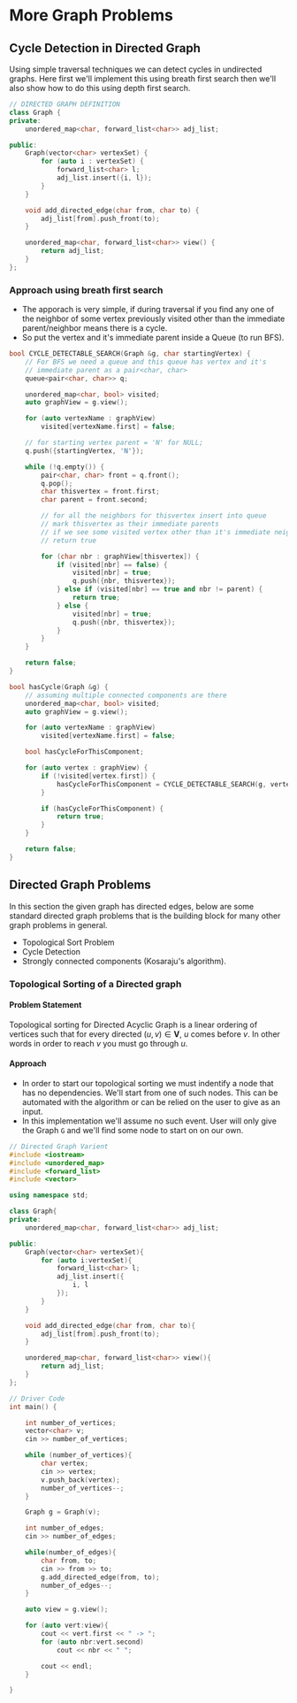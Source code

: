 # More Graph Problems

## Cycle Detection in Directed Graph
Using simple traversal techniques we can detect cycles in undirected graphs. Here first we'll implement this using breath first search then we'll also show how to do this using depth first search.
```cpp
// DIRECTED GRAPH DEFINITION
class Graph {
private:
    unordered_map<char, forward_list<char>> adj_list;

public:
    Graph(vector<char> vertexSet) {
        for (auto i : vertexSet) {
            forward_list<char> l;
            adj_list.insert({i, l});
        }
    }

    void add_directed_edge(char from, char to) {
        adj_list[from].push_front(to);
    }

    unordered_map<char, forward_list<char>> view() {
        return adj_list;
    }
};
```

### Approach using breath first search

- The apporach is very simple, if during traversal if you find any one of the neighbor of some vertex previously visited other than the immediate parent/neighbor means there is a cycle.
- So put the vertex and it's immediate parent inside a Queue (to run BFS).

```cpp
bool CYCLE_DETECTABLE_SEARCH(Graph &g, char startingVertex) {
    // For BFS we need a queue and this queue has vertex and it's
    // immediate parent as a pair<char, char>
    queue<pair<char, char>> q;

    unordered_map<char, bool> visited;
    auto graphView = g.view();

    for (auto vertexName : graphView)
        visited[vertexName.first] = false;

    // for starting vertex parent = 'N' for NULL;
    q.push({startingVertex, 'N'});

    while (!q.empty()) {
        pair<char, char> front = q.front();
        q.pop();
        char thisvertex = front.first;
        char parent = front.second;

        // for all the neighbors for thisvertex insert into queue
        // mark thisvertex as their immediate parents
        // if we see some visited vertex other than it's immediate neighbor/parent
        // return true

        for (char nbr : graphView[thisvertex]) {
            if (visited[nbr] == false) {
                visited[nbr] = true;
                q.push({nbr, thisvertex});
            } else if (visited[nbr] == true and nbr != parent) {
                return true;
            } else {
                visited[nbr] = true;
                q.push({nbr, thisvertex});
            }
        }
    }

    return false;
}

bool hasCycle(Graph &g) {
    // assuming multiple connected components are there
    unordered_map<char, bool> visited;
    auto graphView = g.view();

    for (auto vertexName : graphView)
        visited[vertexName.first] = false;

    bool hasCycleForThisComponent;

    for (auto vertex : graphView) {
        if (!visited[vertex.first]) {
            hasCycleForThisComponent = CYCLE_DETECTABLE_SEARCH(g, vertex.first);
        }

        if (hasCycleForThisComponent) {
            return true;
        }
    }

    return false;
}
```

## Directed Graph Problems
In this section the given graph has directed edges, below are some standard directed graph problems that is the building block for many other graph problems in general.

- Topological Sort Problem
- Cycle Detection
- Strongly connected components (Kosaraju's algorithm).

### Topological Sorting of a Directed graph
#### Problem Statement
Topological sorting for Directed Acyclic Graph is a linear ordering of vertices such that for every directed $(u, v) \in \mathbf{V}$, $u$ comes before $v$. In other words in order to reach $v$ you must go through $u$.

#### Approach
- In order to start our topological sorting we must indentify a node that has no dependencies. We'll start from one of such nodes. This can be automated with the algorithm or can be relied on the user to give as an input.
- In this implementation we'll assume no such event. User will only give the Graph `G` and we'll find some node to start on on our own.


```cpp
// Directed Graph Varient
#include <iostream>
#include <unordered_map>
#include <forward_list>
#include <vector>

using namespace std;

class Graph{
private:
    unordered_map<char, forward_list<char>> adj_list;

public:
    Graph(vector<char> vertexSet){
        for (auto i:vertexSet){
            forward_list<char> l;
            adj_list.insert({
                i, l
            });
        }
    }

    void add_directed_edge(char from, char to){
        adj_list[from].push_front(to);
    }

    unordered_map<char, forward_list<char>> view(){
        return adj_list;
    }
};

// Driver Code
int main() {

    int number_of_vertices;
    vector<char> v;
    cin >> number_of_vertices;

    while (number_of_vertices){
        char vertex;
        cin >> vertex;
        v.push_back(vertex);
        number_of_vertices--;
    }

    Graph g = Graph(v);

    int number_of_edges;
    cin >> number_of_edges;

    while(number_of_edges){
        char from, to;
        cin >> from >> to;
        g.add_directed_edge(from, to);
        number_of_edges--;
    }

    auto view = g.view();

    for (auto vert:view){
        cout << vert.first << " -> ";
        for (auto nbr:vert.second)
            cout << nbr << " ";

        cout << endl;
    }

}
```